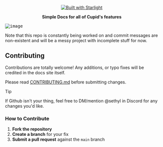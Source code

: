 <p align="center">
  <a href="https://starlight.astro.build">
    <img src="https://astro.badg.es/v2/built-with-starlight/tiny.svg" alt="Built with Starlight">
  </a>
</p>

<p align="center">
  <strong>Simple Docs for all of Cupid's features</strong>
</p>

<kbd>![image](https://github.com/user-attachments/assets/5a7fc975-1709-4574-97f7-272c6e0ceccb)</kbd>

Note that this repo is constantly being worked on and commit messages are non-existent and will be a messy project with incomplete stuff for now.

## Contributing

Contributions are totally welcome! Any additions, or typo fixes will be credited in the docs site itself.

Please read [CONTRIBUTING.md](./CONTRIBUTING.md) before submitting changes.

> [!TIP]
> If Github isn't your thing, feel free to DM/mention @sethyl in Discord for any changes you'd like.

### How to Contribute

1. **Fork the repository**  
2. **Create a branch** for your fix
3. **Submit a pull request** against the `main` branch
